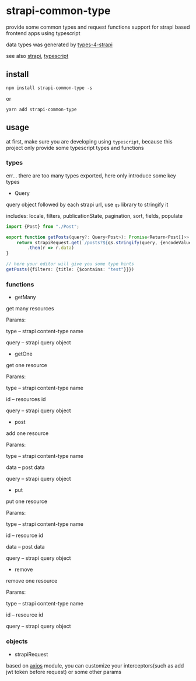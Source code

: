 # strapi-common-type

provide some common types and request functions support for strapi based frontend apps using typescript

data types was generated by [types-4-strapi](https://www.npmjs.com/package/types-4-strapi)

see also [strapi](https://strapi.io), [typescript](https://www.typescriptlang.org/)

## install

```
npm install strapi-common-type -s
```

or

```
yarn add strapi-common-type
```

## usage

at first, make sure you are developing using `typescript`, because this project only provide some typescript types and
functions

### types

err... there are too many types exported, here only introduce some key types

- Query

query object followed by each strapi url, use `qs` library to stringify it

includes: locale, filters, publicationState, pagination, sort, fields, populate

```typescript
import {Post} from "./Post";

export function getPosts(query?: Query<Post>): Promise<Return<Post[]>> {
    return strapiRequest.get(`/posts?${qs.stringify(query, {encodeValuesOnly: true})}`)
        .then(r => r.data)
}

// here your editor will give you some type hints
getPosts({filters: {title: {$contains: "test"}}})
```

### functions

- getMany

get many resources

Params:

type – strapi content-type name

query – strapi query object

- getOne

get one resource

Params:

type – strapi content-type name

id – resources id

query – strapi query object

- post

add one resource

Params:

type – strapi content-type name

data – post data

query – strapi query object

- put

put one resource

Params:

type – strapi content-type name

id – resource id

data – post data

query – strapi query object

- remove

remove one resource

Params:

type – strapi content-type name

id – resource id

query – strapi query object

### objects

- strapiRequest

based on [axios](https://axios-http.com/) module, you can customize your interceptors(such as add jwt token before request) or some other params
